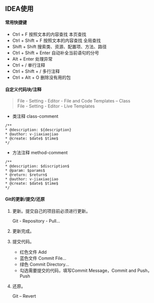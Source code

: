 ## IDEA使用

#### 常用快捷键

- Ctrl + F 按照文本的内容查找 本页查找
- Ctrl + Shift + F 按照文本的内容查找 全局查找
- Shift + Shift 搜索类、资源、配置项、方法、路径
- Ctrl + Shift + Enter  自动补全当前语句的分号
- Alt + Enter 处理异常
- Ctrl + / 单行注释
- Ctrl + Shift + /  多行注释
- Ctrl + Alt + O 删除没有用的包

#### 自定义代码块/注释

> File - Setting - Editor - File and Code Templates – Class
<br> File - Setting - Editor - Live Templates

- 类注释 class-comment
```text
/**
* @description: ${description}
* @author: v-jiaxiaojiao
* @create: $date$ $time$
*/
```

- 方法注释 method-comment
```text
/**
* @description: $discription$
* @param: $params$
* @return: $return$
* @author: v-jiaxiaojiao
* @create: $date$ $time$
*/
```

#### Git的更新/提交/还原

1. 更新。提交自己的项目前必须进行更新。
    
    Git - Repository - Pull...

2. 更新完成。

3. 提交代码。 

    - 红色文件  Add
    - 蓝色文件 Commit File...
    - 绿色 Commit Directory...
	- 勾选需要提交的代码，填写Commit Message，Commit and Push，Push

4. 还原。

    Git – Revert

